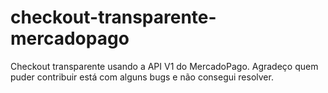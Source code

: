 # checkout-transparente-mercadopago
Checkout transparente usando a API V1 do MercadoPago. Agradeço quem puder contribuir está com alguns bugs e não consegui resolver.

